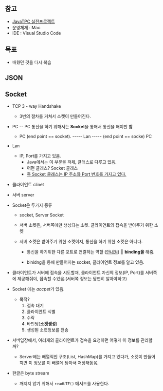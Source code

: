## 참고

- [JavaTPC 실전프로젝트]([https://www.inflearn.com/course/%EC%9E%90%EB%B0%94API%ED%99%9C%EC%9A%A9-%EC%8B%A4%EC%A0%84%ED%94%84%EB%A1%9C%EC%A0%9D%ED%8A%B8/dashboard](https://www.inflearn.com/course/자바API활용-실전프로젝트/dashboard))
- 운영체제 : Mac 
- IDE : Visual Studio Code



## 목표

- 배웠던 것을 다시 복습



## JSON





## Socket

- TCP 3 - way Handshake
  - 3번의 절차를 거쳐서 소켓이 만들어진다.
- PC -- PC 통신을 하기 위해서는 **Socket**을 통해서 통신을 해야만 함
  - PC (end point == socket). ----- Lan ----- (end point == socke) PC
- Lan
  - IP, Port를 가지고 있음.
    - Java에서는 이 부분을 객체, 클래스로 다루고 있음.
    - 어떤 클래스? Socket 클래스
    - <u>즉 Socket 클래스는 IP 주소와 Port 번호를 가지고 있다.</u>

- 클라이언트  clinet
- 서버 server

- Socket은 두가지 종류

  - socket, Server Socket

  - 서버 소켓은, 서버쪽에만 생성되는 소켓. 클라이언트의 접속을 받아주기 위한 소켓

  - 서버 소켓은 받아주기 위한 소켓이지, 통신을 하기 위한 소켓은 아니다.

    - 통신을 하기위한 다른 포트로 연결하는 역할 (<u>안내원</u>) || **binding을** 해줌.

    - binidng을 통해 만들어지는 socket, 클라이언트 정보를 알고 있음.

- 클라이언트가 서버에 접속을 시도할때, 클라이언트 자신의 정보(IP, Port)를 서버쪽에 제공해줘야, 접속할 수있음.(서버쪽 정보는 당연히 알아야하고)



- Socket 에는 $accpet$가 있음.
  - 목적?
    1. 접속 대기
    2. 클라이언트 식별
    3. 수락
    4. 바인딩(**소켓생성**)
    5. 생성된 소켓정보를 전송

- 서버입장에서, 여러개의 클라이언트가 접속을 요청하면 어떻게 이 정보를 관리할까?
  - Server에는 배열적인 구조(List, HashMap)를 가지고 있다가, 소켓이 만들어지면 이 정보를 이 배열에 담아서 저장해놓음.

- 한글은 byte stream
  - 깨지지 않기 위해서 `readUTF()` 메서드를 사용한다.

